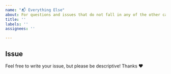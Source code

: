 ```yaml
---
name: "📬 Everything Else"
about: For questions and issues that do not fall in any of the other categories.
title: ''
labels: ''
assignees: ''

---
```

## Issue
Feel free to write your issue, but please be descriptive! Thanks ❤️
